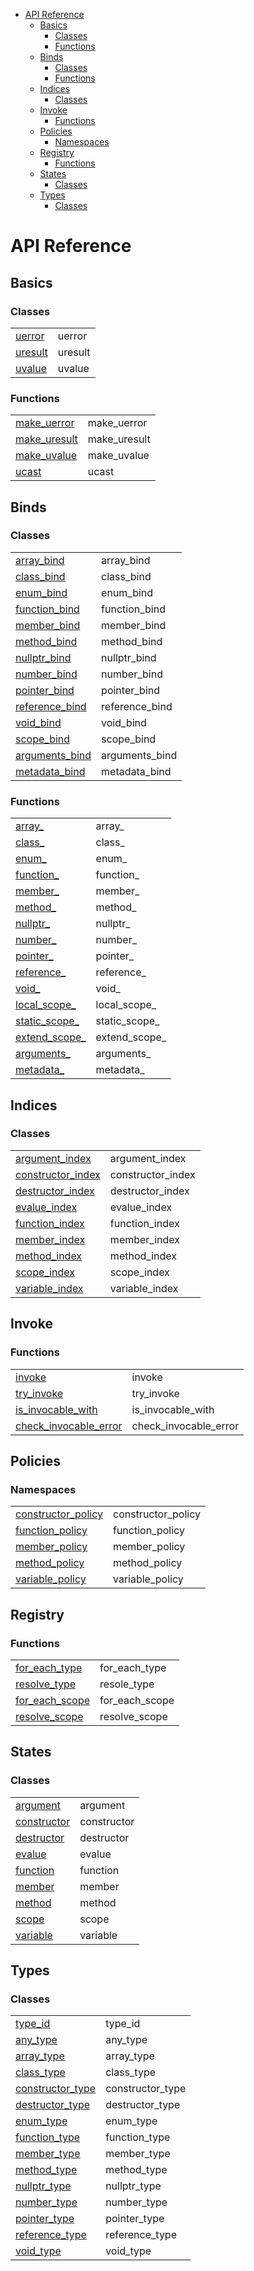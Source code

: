 - [API Reference](#api-reference)
  - [Basics](#basics)
    - [Classes](#classes)
    - [Functions](#functions)
  - [Binds](#binds)
    - [Classes](#classes-1)
    - [Functions](#functions-1)
  - [Indices](#indices)
    - [Classes](#classes-2)
  - [Invoke](#invoke)
    - [Functions](#functions-2)
  - [Policies](#policies)
    - [Namespaces](#namespaces)
  - [Registry](#registry)
    - [Functions](#functions-3)
  - [States](#states)
    - [Classes](#classes-3)
  - [Types](#types)
    - [Classes](#classes-4)

# API Reference

## Basics

### Classes

|                                    |         |
| ---------------------------------- | ------- |
| [uerror](./api/basics.md#uerror)   | uerror  |
| [uresult](./api/basics.md#uresult) | uresult |
| [uvalue](./api/basics.md#uvalue)   | uvalue  |

### Functions

|                                              |              |
| -------------------------------------------- | ------------ |
| [make_uerror](./api/basics.md#make_uerror)   | make_uerror  |
| [make_uresult](./api/basics.md#make_uresult) | make_uresult |
| [make_uvalue](./api/basics.md#make_uvalue)   | make_uvalue  |
| [ucast](./api/basics.md#ucast)               | ucast        |

## Binds

### Classes

|                                                  |                |
| ------------------------------------------------ | -------------- |
| [array_bind](./api/binds.md##array_bind)         | array_bind     |
| [class_bind](./api/binds.md##class_bind)         | class_bind     |
| [enum_bind](./api/binds.md##enum_bind)           | enum_bind      |
| [function_bind](./api/binds.md##function_bind)   | function_bind  |
| [member_bind](./api/binds.md##member_bind)       | member_bind    |
| [method_bind](./api/binds.md##method_bind)       | method_bind    |
| [nullptr_bind](./api/binds.md##nullptr_bind)     | nullptr_bind   |
| [number_bind](./api/binds.md##number_bind)       | number_bind    |
| [pointer_bind](./api/binds.md##pointer_bind)     | pointer_bind   |
| [reference_bind](./api/binds.md##reference_bind) | reference_bind |
| [void_bind](./api/binds.md##void_bind)           | void_bind      |
| [scope_bind](./api/binds.md##scope_bind)         | scope_bind     |
| [arguments_bind](./api/binds.md##arguments_bind) | arguments_bind |
| [metadata_bind](./api/binds.md##metadata_bind)   | metadata_bind  |

### Functions

|                                               |               |
| --------------------------------------------- | ------------- |
| [array_](./api/binds.md#array_)               | array_        |
| [class_](./api/binds.md#class_)               | class_        |
| [enum_](./api/binds.md#enum_)                 | enum_         |
| [function_](./api/binds.md#function_)         | function_     |
| [member_](./api/binds.md#member_)             | member_       |
| [method_](./api/binds.md#method_)             | method_       |
| [nullptr_](./api/binds.md#nullptr_)           | nullptr_      |
| [number_](./api/binds.md#number_)             | number_       |
| [pointer_](./api/binds.md#pointer_)           | pointer_      |
| [reference_](./api/binds.md#reference_)       | reference_    |
| [void_](./api/binds.md#void_)                 | void_         |
| [local_scope_](./api/binds.md#local_scope_)   | local_scope_  |
| [static_scope_](./api/binds.md#static_scope_) | static_scope_ |
| [extend_scope_](./api/binds.md#extend_scope_) | extend_scope_ |
| [arguments_](./api/binds.md#arguments_)       | arguments_    |
| [metadata_](./api/binds.md#metadata_)         | metadata_     |

## Indices

### Classes

|                                                         |                   |
| ------------------------------------------------------- | ----------------- |
| [argument_index](./api/indices.md#argument_index)       | argument_index    |
| [constructor_index](./api/indices.md#constructor_index) | constructor_index |
| [destructor_index](./api/indices.md#destructor_index)   | destructor_index  |
| [evalue_index](./api/indices.md#evalue_index)           | evalue_index      |
| [function_index](./api/indices.md#function_index)       | function_index    |
| [member_index](./api/indices.md#member_index)           | member_index      |
| [method_index](./api/indices.md#method_index)           | method_index      |
| [scope_index](./api/indices.md#scope_index)             | scope_index       |
| [variable_index](./api/indices.md#variable_index)       | variable_index    |

## Invoke

### Functions

|                                                                |                       |
| -------------------------------------------------------------- | --------------------- |
| [invoke](./api/invoke.md#invoke)                               | invoke                |
| [try_invoke](./api/invoke.md#try_invoke)                       | try_invoke            |
| [is_invocable_with](./api/invoke.md#is_invocable_with)         | is_invocable_with     |
| [check_invocable_error](./api/invoke.md#check_invocable_error) | check_invocable_error |


## Policies

### Namespaces

|                                                            |                    |
| ---------------------------------------------------------- | ------------------ |
| [constructor_policy](./api/policies.md#constructor_policy) | constructor_policy |
| [function_policy](./api/policies.md#function_policy)       | function_policy    |
| [member_policy](./api/policies.md#member_policy)           | member_policy      |
| [method_policy](./api/policies.md#method_policy)           | method_policy      |
| [variable_policy](./api/policies.md#variable_policy)       | variable_policy    |

## Registry

### Functions

|                                                    |                |
| -------------------------------------------------- | -------------- |
| [for_each_type](./api/registry.md#for_each_type)   | for_each_type  |
| [resolve_type](./api/registry.md#resolve_type)     | resole_type    |
| [for_each_scope](./api/registry.md#for_each_scope) | for_each_scope |
| [resolve_scope](./api/registry.md#resolve_scope)   | resolve_scope  |

## States

### Classes

|                                            |             |
| ------------------------------------------ | ----------- |
| [argument](./api/states.md#argument)       | argument    |
| [constructor](./api/states.md#constructor) | constructor |
| [destructor](./api/states.md#destructor)   | destructor  |
| [evalue](./api/states.md#evalue)           | evalue      |
| [function](./api/states.md#function)       | function    |
| [member](./api/states.md#member)           | member      |
| [method](./api/states.md#method)           | method      |
| [scope](./api/states.md#scope)             | scope       |
| [variable](./api/states.md#variable)       | variable    |

## Types

### Classes

|                                                     |                  |
| --------------------------------------------------- | ---------------- |
| [type_id](./api/basics.md#type_id)                  | type_id          |
| [any_type](./api/types.md#any_type)                 | any_type         |
| [array_type](./api/types.md#array_type)             | array_type       |
| [class_type](./api/types.md#class_type)             | class_type       |
| [constructor_type](./api/types.md#constructor_type) | constructor_type |
| [destructor_type](./api/types.md#destructor_type)   | destructor_type  |
| [enum_type](./api/types.md#enum_type)               | enum_type        |
| [function_type](./api/types.md#function_type)       | function_type    |
| [member_type](./api/types.md#member_type)           | member_type      |
| [method_type](./api/types.md#method_type)           | method_type      |
| [nullptr_type](./api/types.md#nullptr_type)         | nullptr_type     |
| [number_type](./api/types.md#number_type)           | number_type      |
| [pointer_type](./api/types.md#pointer_type)         | pointer_type     |
| [reference_type](./api/types.md#reference_type)     | reference_type   |
| [void_type](./api/types.md#void_type)               | void_type        |
